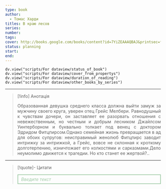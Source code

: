 ```yaml
---
type: book
author:
  - Томас Харди
titles: В краю лесов
series:
number:
tags:
cover: http://books.google.com/books/content?id=7YiZEAAAQBAJ&printsec=frontcover&img=1&zoom=1&edge=curl&source=gbs_api
status: planning
start:
end:
---
```

```dataviewjs
dv.view("scripts/For dataview/status_of_book")
dv.view("scripts/For dataview/cover_from_propertys")
dv.view("scripts/For dataview/duration_of_reading")
dv.view("scripts/For dataview/other_books_by_series")
```
---

>[!info] Анотація
><p align="justify">Образованная девушка среднего класса должна выйти замуж за мужчину своего круга, уверен отец Грейс Мелбери. Равнодушный к чувствам дочери, он заставляет ее разорвать отношения с невежественным, но честным и добрым лесником Джайлсом Уинтерборном и буквально толкает под венец с доктором Эдридом Фитцпирсом.Однако семейная жизнь превращается в ад для обоих супругов: неисправимый женолюб Фитцпирс заводит интрижку за интрижкой, а Грейс, вовсе не склонная к кроткому долготерпению, изничтожает его колкостями и сарказмами.Дело неумолимо движется к трагедии. Но кто станет ее жертвой?..</p>

---

>[!quote]- Цитати
><div align="justify" style="border: 2px solid #A0CAA6; padding: 5px 10px 5px 10px; font-style: italic; color: #A0CAA6 ">Введите текст</div>